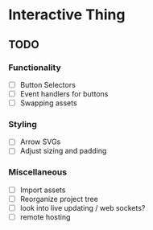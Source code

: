 # Interactive Thing

## TODO

### Functionality

- [ ] Button Selectors
- [ ] Event handlers for buttons
- [ ] Swapping assets

### Styling

- [ ] Arrow SVGs
- [ ] Adjust sizing and padding

### Miscellaneous

- [ ] Import assets
- [ ] Reorganize project tree
- [ ] look into live updating / web sockets?
- [ ] remote hosting
